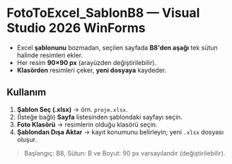 # FotoToExcel_SablonB8 — Visual Studio 2026 WinForms

- Excel **şablonunu** bozmadan, seçilen sayfada **B8'den aşağı** tek sütun halinde resimleri ekler.
- Her resim **90×90 px** (arayüzden değiştirilebilir).
- **Klasörden** resimleri çeker, **yeni dosyaya** kaydeder.

## Kullanım
1. **Şablon Seç (.xlsx)** → örn. `proje.xlsx`.
2. (İsteğe bağlı) **Sayfa** listesinden şablondaki sayfayı seçin.
3. **Foto Klasörü** → resimlerin olduğu klasörü seçin.
4. **Şablondan Dışa Aktar** → kayıt konumunu belirleyin; yeni `.xlsx` dosyası oluşur.

> Başlangıç: B8, Sütun: B ve Boyut: 90 px varsayılandır (değiştirilebilir).
